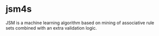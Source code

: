 # jsm4s
JSM is a machine learning algorithm based on mining of associative rule sets combined with an extra validation logic.
